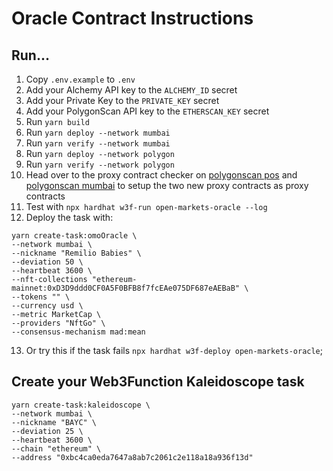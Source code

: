 # Oracle Contract Instructions

## Run...
1. Copy `.env.example` to `.env`
2. Add your Alchemy API key to the `ALCHEMY_ID` secret
3. Add your Private Key to the `PRIVATE_KEY` secret
4. Add your PolygonScan API key to the `ETHERSCAN_KEY` secret
5. Run `yarn build`
6. Run `yarn deploy --network mumbai`
7. Run `yarn verify --network mumbai`
8. Run `yarn deploy --network polygon`
9. Run `yarn verify --network polygon`
10. Head over to the proxy contract checker on [polygonscan pos](https://polygonscan.com/proxyContractChecker?a=) and [polygonscan mumbai](https://mumbai.polygonscan.com/proxyContractChecker?a=) to setup the two new proxy contracts as proxy contracts
11. Test with `npx hardhat w3f-run open-markets-oracle --log`
12. Deploy the task with: 
```
yarn create-task:omoOracle \
--network mumbai \
--nickname "Remilio Babies" \
--deviation 50 \
--heartbeat 3600 \
--nft-collections "ethereum-mainnet:0xD3D9ddd0CF0A5F0BFB8f7fcEAe075DF687eAEBaB" \
--tokens "" \
--currency usd \
--metric MarketCap \
--providers "NftGo" \
--consensus-mechanism mad:mean
```
13. Or try this if the task fails `npx hardhat w3f-deploy open-markets-oracle`;



## Create your Web3Function Kaleidoscope task
```
yarn create-task:kaleidoscope \
--network mumbai \
--nickname "BAYC" \
--deviation 25 \
--heartbeat 3600 \
--chain "ethereum" \
--address "0xbc4ca0eda7647a8ab7c2061c2e118a18a936f13d"
```